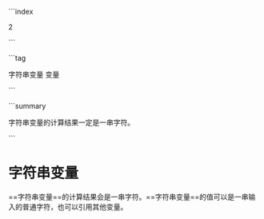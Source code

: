 \```index

2

\```

\```tag

字符串变量 变量

\```

\```summary

字符串变量的计算结果一定是一串字符。

\```


# 字符串变量

==字符串变量==的计算结果会是一串字符。==字符串变量==的值可以是一串输入的普通字符，也可以引用其他变量。
